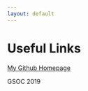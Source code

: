 ```yaml
---
layout: default
---
```


# Useful Links

[My Github Homepage](https://github.com/AlexandraLivadas)

GSOC 2019
